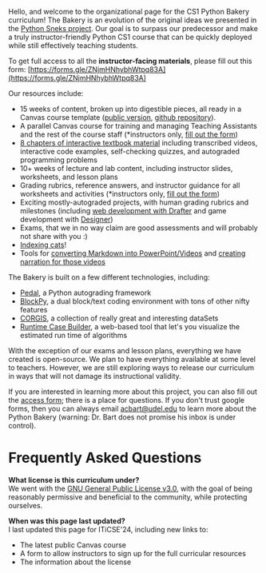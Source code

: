 Hello, and welcome to the organizational page for the CS1 Python Bakery curriculum! The Bakery is an evolution of the original ideas we presented in the [Python Sneks project](https://acbart.github.io/python-sneks/). Our goal is to surpass our predecessor and make a truly instructor-friendly Python CS1 course that can be quickly deployed while still effectively teaching students.

To get full access to all the **instructor-facing materials**, please fill out this form: [https://forms.gle/ZNjmHNhybhWtpq83A](https://forms.gle/ZNjmHNhybhWtpq83A)

Our resources include:
* 15 weeks of content, broken up into digestible pieces, all ready in a Canvas course template ([public version](https://canvas.instructure.com/enroll/WAFD8D), [github repository](https://github.com/python-bakery/bakery-curriculum-public)).
* A parallel Canvas course for training and managing Teaching Assistants and the rest of the course staff (*instructors only, [fill out the form](https://forms.gle/ZNjmHNhybhWtpq83A))
* [8 chapters of interactive textbook material](https://blockpy.cis.udel.edu/assignments/textbook/bakery_textbook) including transcribed videos, interactive code examples, self-checking quizzes, and autograded programming problems
* 10+ weeks of lecture and lab content, including instructor slides, worksheets, and lesson plans
* Grading rubrics, reference answers, and instructor guidance for all worksheets and activities (*instructors only, [fill out the form](https://forms.gle/ZNjmHNhybhWtpq83A))
* Exciting mostly-autograded projects, with human grading rubrics and milestones (including [web development with Drafter](https://drafter-edu.github.io/drafter/) and game development with [Designer](https://designer-edu.github.io/))
* Exams, that we in no way claim are good assessments and will probably not share with you :)
* [Indexing cats](https://acbart.github.io/index-the-cat/alpha/)!
* Tools for [converting Markdown into PowerPoint/Videos](https://github.com/python-bakery/bake-mark) and [creating narration for those videos](https://github.com/python-bakery/bake-dubs)

The Bakery is built on a few different technologies, including:
* [Pedal](https://github.com/acbart/pedal/), a Python autograding framework
* [BlockPy](https://blockpy.cis.udel.edu/blockpy/load), a dual block/text coding environment with tons of other nifty features
* [CORGIS](http://think.cs.vt.edu/corgis), a collection of really great and interesting dataSets
* [Runtime Case Builder](https://acbart.github.io/runtime-case-builder/?preload=RCB_find_with_break_dynamic.json), a web-based tool that let's you visualize the estimated run time of algorithms

With the exception of our exams and lesson plans, everything we have created is open-source. We plan to have everything available at some level to teachers. However, we are still exploring ways to release our curriculum in ways that will not damage its instructional validity.

If you are interested in learning more about this project, you can also fill out the [access form](https://forms.gle/ZNjmHNhybhWtpq83A); there is a place for questions. If you don't trust google forms, then you can always email [acbart@udel.edu](mailto:acbart@udel.edu) to learn more about the Python Bakery (warning: Dr. Bart does not promise his inbox is under control).

# Frequently Asked Questions

**What license is this curriculum under?**\
We went with the [GNU General Public License v3.0](https://github.com/python-bakery/bakery-curriculum/blob/main/LICENSE), with the goal of being reasonably permissive and beneficial to the community, while protecting ourselves.

**When was this page last updated?**\
I last updated this page for ITiCSE'24, including new links to:
* The latest public Canvas course
* A form to allow instructors to sign up for the full curricular resources
* The information about the license
